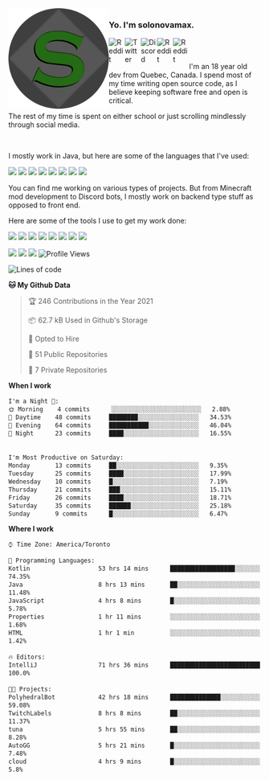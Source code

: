 <!-- dummy -->

<img align="left" alt="Avatar" width="200px" src="https://raw.githubusercontent.com/solonovamax/solonovamax/main/solonovamax-circle.png" />

### Yo. I'm solonovamax.

<a href="https://gitlab.com/solonovamax">
    <img align="left" alt="Reddit" width="32px" src="https://img.icons8.com/color/2x/gitlab.png">
</a>

<a href="https://twitter.com/solonovamax">
    <img align="left" alt="Twitter" width="32px" src="https://img.icons8.com/color/2x/twitter.png">
</a>

<a href="https://discord.gg/YFSQ4cF">
    <img align="left" alt="Discord" width="32px" src="https://img.icons8.com/color/2x/discord-logo.png">
</a>

<!-- <a href="https://twitch.tv/solonovamax">
    <img align="left" alt="Twitch" width="32px" src="https://img.icons8.com/color/2x/twitch.png">
</a> -->

<a href="https://reddit.com/u/solonovamax">
    <img align="left" alt="Reddit" width="32px" src="https://img.icons8.com/color/2x/reddit.png">
</a>

<a href="https://www.youtube.com/channel/UCTxCeyGu41WfEBT8mXpjHMA">
    <img align="left" alt="Reddit" width="32px" src="https://img.icons8.com/color/2x/youtube.png">
</a>

<!-- <a href="https://open.spotify.com/user/solonovamax">
    <img align="left" alt="Spotify" width="32px" src="https://img.icons8.com/color/2x/spotify.png">
</a> -->

<br />
<br />

I'm an 18 year old dev from Quebec, Canada.
I spend most of my time writing open source code, as I believe keeping software free and open is critical.

The rest of my time is spent on either school or just scrolling mindlessly through social media.

<br/>

I mostly work in Java, but here are some of the languages that I've used:

<code><img height="20" src="https://img.icons8.com/color/1x/java-coffee-cup-logo.png"></code>
<code><img height="20" src="https://img.icons8.com/color/1x/kotlin.png"></code>
<code><img height="20" src="https://img.icons8.com/color/1x/javascript.png"></code>
<code><img height="20" src="https://img.icons8.com/color/1x/nodejs.png"></code>
<code><img height="20" src="https://img.icons8.com/color/1x/python.png"></code>
<code><img height="20" src="https://img.icons8.com/color/1x/html-5.png"></code>
<code><img height="20" src="https://img.icons8.com/color/1x/css3.png"></code>
<code><img height="20" src="https://img.icons8.com/color/1x/graphql.png"></code>

You can find me working on various types of projects.
But from Minecraft mod development to Discord bots, I mostly work on backend type stuff as opposed to front end.

Here are some of the tools I use to get my work done:

<code><img height="20" src="https://img.icons8.com/material/1x/intellij-idea.png"></code>
<code><img height="20" src="https://img.icons8.com/color/1x/git.png"></code>
<code><img height="20" src="https://img.icons8.com/color/1x/docker.png"></code>
<code><img height="20" src="https://img.icons8.com/color/1x/linux.png"></code>
<code><img height="20" src="https://img.icons8.com/color/1x/mongodb.png"></code>
<code><img height="20" src="https://img.icons8.com/metro/1x/mysql.png"></code>
<code><img height="20" src="https://img.icons8.com/fluent/1x/console.png"></code>
<code><img height="20" src="https://img.icons8.com/color/1x/open-source.png"></code>

![](https://img.shields.io/badge/OS-Linux-informational?style=flat&logo=Arch%20Linux&logoColor=white&color=007ec6)
![](https://img.shields.io/badge/Editor-IntelliJ%20Idea-informational?style=flat&logo=IntelliJ%20Idea&logoColor=white&color=007ec6)
![](https://img.shields.io/badge/Main%20Languages-Java%20%26%20Kotlin-informational?style=flat&logo=Java&logoColor=white&color=007ec6)
![Profile Views](https://komarev.com/ghpvc/?username=solonovamax&color=blue&style=flat)








<!--START_SECTION:waka-->
![Lines of code](https://img.shields.io/badge/From%20Hello%20World%20I%27ve%20Written-29412%20lines%20of%20code-blue)

**🐱 My Github Data** 

> 🏆 246 Contributions in the Year 2021
 > 
> 📦 62.7 kB Used in Github's Storage 
 > 
> 💼 Opted to Hire
 > 
> 📜 51 Public Repositories 
 > 
> 🔑 7 Private Repositories  
 > 
**When I work** 

```text
I'm a Night 🦉: 
🌞 Morning    4 commits      ░░░░░░░░░░░░░░░░░░░░░░░░░   2.88% 
🌆 Daytime    48 commits     ████████░░░░░░░░░░░░░░░░░   34.53% 
🌃 Evening    64 commits     ███████████░░░░░░░░░░░░░░   46.04% 
🌙 Night      23 commits     ████░░░░░░░░░░░░░░░░░░░░░   16.55%


I'm Most Productive on Saturday: 
Monday       13 commits     ██░░░░░░░░░░░░░░░░░░░░░░░   9.35% 
Tuesday      25 commits     ████░░░░░░░░░░░░░░░░░░░░░   17.99% 
Wednesday    10 commits     █░░░░░░░░░░░░░░░░░░░░░░░░   7.19% 
Thursday     21 commits     ███░░░░░░░░░░░░░░░░░░░░░░   15.11% 
Friday       26 commits     ████░░░░░░░░░░░░░░░░░░░░░   18.71% 
Saturday     35 commits     ██████░░░░░░░░░░░░░░░░░░░   25.18% 
Sunday       9 commits      █░░░░░░░░░░░░░░░░░░░░░░░░   6.47%

```


**Where I work** 

```text
⌚︎ Time Zone: America/Toronto

💬 Programming Languages: 
Kotlin                   53 hrs 14 mins      ██████████████████░░░░░░░   74.35% 
Java                     8 hrs 13 mins       ██░░░░░░░░░░░░░░░░░░░░░░░   11.48% 
JavaScript               4 hrs 8 mins        █░░░░░░░░░░░░░░░░░░░░░░░░   5.78% 
Properties               1 hr 11 mins        ░░░░░░░░░░░░░░░░░░░░░░░░░   1.68% 
HTML                     1 hr 1 min          ░░░░░░░░░░░░░░░░░░░░░░░░░   1.42%

🔥 Editors: 
IntelliJ                 71 hrs 36 mins      █████████████████████████   100.0%

🐱‍💻 Projects: 
PolyhedralBot            42 hrs 18 mins      ██████████████░░░░░░░░░░░   59.08% 
TwitchLabels             8 hrs 8 mins        ██░░░░░░░░░░░░░░░░░░░░░░░   11.37% 
tuna                     5 hrs 55 mins       ██░░░░░░░░░░░░░░░░░░░░░░░   8.28% 
AutoGG                   5 hrs 21 mins       █░░░░░░░░░░░░░░░░░░░░░░░░   7.48% 
cloud                    4 hrs 9 mins        █░░░░░░░░░░░░░░░░░░░░░░░░   5.8%

```


<!--END_SECTION:waka-->

<!--
**solonovamax/solonovamax** is a ✨ _special_ ✨ repository because its `README.md` (this file) appears on your GitHub profile.

Here are some ideas to get you started:

- 🔭 I’m currently working on ...
- 🌱 I’m currently learning ...
- 👯 I’m looking to collaborate on ...
- 🤔 I’m looking for help with ...
- 💬 Ask me about ...
- 📫 How to reach me: ...
- 😄 Pronouns: ...
- ⚡ Fun fact: ...
-->
